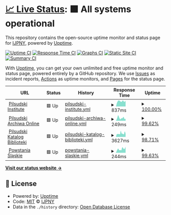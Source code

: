 # [📈 Live Status](https://IJPNY.github.io/upptime): <!--live status--> **🟩 All systems operational**

This repository contains the open-source uptime monitor and status page for [IJPNY](https://IJPNY.github.io/upptime), powered by [Upptime](https://github.com/upptime/upptime).

[![Uptime CI](https://github.com/IJPNY/upptime/workflows/Uptime%20CI/badge.svg)](https://github.com/IJPNY/upptime/actions?query=workflow%3A%22Uptime+CI%22)
[![Response Time CI](https://github.com/IJPNY/upptime/workflows/Response%20Time%20CI/badge.svg)](https://github.com/IJPNY/upptime/actions?query=workflow%3A%22Response+Time+CI%22)
[![Graphs CI](https://github.com/IJPNY/upptime/workflows/Graphs%20CI/badge.svg)](https://github.com/IJPNY/upptime/actions?query=workflow%3A%22Graphs+CI%22)
[![Static Site CI](https://github.com/IJPNY/upptime/workflows/Static%20Site%20CI/badge.svg)](https://github.com/IJPNY/upptime/actions?query=workflow%3A%22Static+Site+CI%22)
[![Summary CI](https://github.com/IJPNY/upptime/workflows/Summary%20CI/badge.svg)](https://github.com/IJPNY/upptime/actions?query=workflow%3A%22Summary+CI%22)

With [Upptime](https://upptime.js.org), you can get your own unlimited and free uptime monitor and status page, powered entirely by a GitHub repository. We use [Issues](https://github.com/IJPNY/upptime/issues) as incident reports, [Actions](https://github.com/IJPNY/upptime/actions) as uptime monitors, and [Pages](https://IJPNY.github.io/upptime) for the status page.

<!--start: status pages-->
<!-- This summary is generated by Upptime (https://github.com/upptime/upptime) -->
<!-- Do not edit this manually, your changes will be overwritten -->
<!-- prettier-ignore -->
| URL | Status | History | Response Time | Uptime |
| --- | ------ | ------- | ------------- | ------ |
| <img alt="" src="https://favicons.githubusercontent.com/pilsudski.org" height="13"> [Pilsudski Institute](https://pilsudski.org) | 🟩 Up | [pilsudski-institute.yml](https://github.com/IJPNY/upptime/commits/HEAD/history/pilsudski-institute.yml) | <details><summary><img alt="Response time graph" src="./graphs/pilsudski-institute/response-time-week.png" height="20"> 837ms</summary><br><a href="https://IJPNY.github.io/upptime/history/pilsudski-institute"><img alt="Response time 867" src="https://img.shields.io/endpoint?url=https%3A%2F%2Fraw.githubusercontent.com%2FIJPNY%2Fupptime%2FHEAD%2Fapi%2Fpilsudski-institute%2Fresponse-time.json"></a><br><a href="https://IJPNY.github.io/upptime/history/pilsudski-institute"><img alt="24-hour response time 868" src="https://img.shields.io/endpoint?url=https%3A%2F%2Fraw.githubusercontent.com%2FIJPNY%2Fupptime%2FHEAD%2Fapi%2Fpilsudski-institute%2Fresponse-time-day.json"></a><br><a href="https://IJPNY.github.io/upptime/history/pilsudski-institute"><img alt="7-day response time 837" src="https://img.shields.io/endpoint?url=https%3A%2F%2Fraw.githubusercontent.com%2FIJPNY%2Fupptime%2FHEAD%2Fapi%2Fpilsudski-institute%2Fresponse-time-week.json"></a><br><a href="https://IJPNY.github.io/upptime/history/pilsudski-institute"><img alt="30-day response time 867" src="https://img.shields.io/endpoint?url=https%3A%2F%2Fraw.githubusercontent.com%2FIJPNY%2Fupptime%2FHEAD%2Fapi%2Fpilsudski-institute%2Fresponse-time-month.json"></a><br><a href="https://IJPNY.github.io/upptime/history/pilsudski-institute"><img alt="1-year response time 867" src="https://img.shields.io/endpoint?url=https%3A%2F%2Fraw.githubusercontent.com%2FIJPNY%2Fupptime%2FHEAD%2Fapi%2Fpilsudski-institute%2Fresponse-time-year.json"></a></details> | <details><summary><a href="https://IJPNY.github.io/upptime/history/pilsudski-institute">100.00%</a></summary><a href="https://IJPNY.github.io/upptime/history/pilsudski-institute"><img alt="All-time uptime 99.96%" src="https://img.shields.io/endpoint?url=https%3A%2F%2Fraw.githubusercontent.com%2FIJPNY%2Fupptime%2FHEAD%2Fapi%2Fpilsudski-institute%2Fuptime.json"></a><br><a href="https://IJPNY.github.io/upptime/history/pilsudski-institute"><img alt="24-hour uptime 100.00%" src="https://img.shields.io/endpoint?url=https%3A%2F%2Fraw.githubusercontent.com%2FIJPNY%2Fupptime%2FHEAD%2Fapi%2Fpilsudski-institute%2Fuptime-day.json"></a><br><a href="https://IJPNY.github.io/upptime/history/pilsudski-institute"><img alt="7-day uptime 100.00%" src="https://img.shields.io/endpoint?url=https%3A%2F%2Fraw.githubusercontent.com%2FIJPNY%2Fupptime%2FHEAD%2Fapi%2Fpilsudski-institute%2Fuptime-week.json"></a><br><a href="https://IJPNY.github.io/upptime/history/pilsudski-institute"><img alt="30-day uptime 99.96%" src="https://img.shields.io/endpoint?url=https%3A%2F%2Fraw.githubusercontent.com%2FIJPNY%2Fupptime%2FHEAD%2Fapi%2Fpilsudski-institute%2Fuptime-month.json"></a><br><a href="https://IJPNY.github.io/upptime/history/pilsudski-institute"><img alt="1-year uptime 99.96%" src="https://img.shields.io/endpoint?url=https%3A%2F%2Fraw.githubusercontent.com%2FIJPNY%2Fupptime%2FHEAD%2Fapi%2Fpilsudski-institute%2Fuptime-year.json"></a></details>
| <img alt="" src="https://favicons.githubusercontent.com/archiwa.pilsudski.org" height="13"> [Pilsudski Archiwa Online](http://archiwa.pilsudski.org) | 🟩 Up | [pilsudski-archiwa-online.yml](https://github.com/IJPNY/upptime/commits/HEAD/history/pilsudski-archiwa-online.yml) | <details><summary><img alt="Response time graph" src="./graphs/pilsudski-archiwa-online/response-time-week.png" height="20"> 249ms</summary><br><a href="https://IJPNY.github.io/upptime/history/pilsudski-archiwa-online"><img alt="Response time 240" src="https://img.shields.io/endpoint?url=https%3A%2F%2Fraw.githubusercontent.com%2FIJPNY%2Fupptime%2FHEAD%2Fapi%2Fpilsudski-archiwa-online%2Fresponse-time.json"></a><br><a href="https://IJPNY.github.io/upptime/history/pilsudski-archiwa-online"><img alt="24-hour response time 189" src="https://img.shields.io/endpoint?url=https%3A%2F%2Fraw.githubusercontent.com%2FIJPNY%2Fupptime%2FHEAD%2Fapi%2Fpilsudski-archiwa-online%2Fresponse-time-day.json"></a><br><a href="https://IJPNY.github.io/upptime/history/pilsudski-archiwa-online"><img alt="7-day response time 249" src="https://img.shields.io/endpoint?url=https%3A%2F%2Fraw.githubusercontent.com%2FIJPNY%2Fupptime%2FHEAD%2Fapi%2Fpilsudski-archiwa-online%2Fresponse-time-week.json"></a><br><a href="https://IJPNY.github.io/upptime/history/pilsudski-archiwa-online"><img alt="30-day response time 240" src="https://img.shields.io/endpoint?url=https%3A%2F%2Fraw.githubusercontent.com%2FIJPNY%2Fupptime%2FHEAD%2Fapi%2Fpilsudski-archiwa-online%2Fresponse-time-month.json"></a><br><a href="https://IJPNY.github.io/upptime/history/pilsudski-archiwa-online"><img alt="1-year response time 240" src="https://img.shields.io/endpoint?url=https%3A%2F%2Fraw.githubusercontent.com%2FIJPNY%2Fupptime%2FHEAD%2Fapi%2Fpilsudski-archiwa-online%2Fresponse-time-year.json"></a></details> | <details><summary><a href="https://IJPNY.github.io/upptime/history/pilsudski-archiwa-online">99.62%</a></summary><a href="https://IJPNY.github.io/upptime/history/pilsudski-archiwa-online"><img alt="All-time uptime 99.87%" src="https://img.shields.io/endpoint?url=https%3A%2F%2Fraw.githubusercontent.com%2FIJPNY%2Fupptime%2FHEAD%2Fapi%2Fpilsudski-archiwa-online%2Fuptime.json"></a><br><a href="https://IJPNY.github.io/upptime/history/pilsudski-archiwa-online"><img alt="24-hour uptime 100.00%" src="https://img.shields.io/endpoint?url=https%3A%2F%2Fraw.githubusercontent.com%2FIJPNY%2Fupptime%2FHEAD%2Fapi%2Fpilsudski-archiwa-online%2Fuptime-day.json"></a><br><a href="https://IJPNY.github.io/upptime/history/pilsudski-archiwa-online"><img alt="7-day uptime 99.62%" src="https://img.shields.io/endpoint?url=https%3A%2F%2Fraw.githubusercontent.com%2FIJPNY%2Fupptime%2FHEAD%2Fapi%2Fpilsudski-archiwa-online%2Fuptime-week.json"></a><br><a href="https://IJPNY.github.io/upptime/history/pilsudski-archiwa-online"><img alt="30-day uptime 99.87%" src="https://img.shields.io/endpoint?url=https%3A%2F%2Fraw.githubusercontent.com%2FIJPNY%2Fupptime%2FHEAD%2Fapi%2Fpilsudski-archiwa-online%2Fuptime-month.json"></a><br><a href="https://IJPNY.github.io/upptime/history/pilsudski-archiwa-online"><img alt="1-year uptime 99.87%" src="https://img.shields.io/endpoint?url=https%3A%2F%2Fraw.githubusercontent.com%2FIJPNY%2Fupptime%2FHEAD%2Fapi%2Fpilsudski-archiwa-online%2Fuptime-year.json"></a></details>
| <img alt="" src="https://favicons.githubusercontent.com/www.pilsudskilibrary.org" height="13"> [Pilsudski Katalog Biblioteki](http://www.pilsudskilibrary.org) | 🟩 Up | [pilsudski-katalog-biblioteki.yml](https://github.com/IJPNY/upptime/commits/HEAD/history/pilsudski-katalog-biblioteki.yml) | <details><summary><img alt="Response time graph" src="./graphs/pilsudski-katalog-biblioteki/response-time-week.png" height="20"> 3627ms</summary><br><a href="https://IJPNY.github.io/upptime/history/pilsudski-katalog-biblioteki"><img alt="Response time 3349" src="https://img.shields.io/endpoint?url=https%3A%2F%2Fraw.githubusercontent.com%2FIJPNY%2Fupptime%2FHEAD%2Fapi%2Fpilsudski-katalog-biblioteki%2Fresponse-time.json"></a><br><a href="https://IJPNY.github.io/upptime/history/pilsudski-katalog-biblioteki"><img alt="24-hour response time 2901" src="https://img.shields.io/endpoint?url=https%3A%2F%2Fraw.githubusercontent.com%2FIJPNY%2Fupptime%2FHEAD%2Fapi%2Fpilsudski-katalog-biblioteki%2Fresponse-time-day.json"></a><br><a href="https://IJPNY.github.io/upptime/history/pilsudski-katalog-biblioteki"><img alt="7-day response time 3627" src="https://img.shields.io/endpoint?url=https%3A%2F%2Fraw.githubusercontent.com%2FIJPNY%2Fupptime%2FHEAD%2Fapi%2Fpilsudski-katalog-biblioteki%2Fresponse-time-week.json"></a><br><a href="https://IJPNY.github.io/upptime/history/pilsudski-katalog-biblioteki"><img alt="30-day response time 3349" src="https://img.shields.io/endpoint?url=https%3A%2F%2Fraw.githubusercontent.com%2FIJPNY%2Fupptime%2FHEAD%2Fapi%2Fpilsudski-katalog-biblioteki%2Fresponse-time-month.json"></a><br><a href="https://IJPNY.github.io/upptime/history/pilsudski-katalog-biblioteki"><img alt="1-year response time 3349" src="https://img.shields.io/endpoint?url=https%3A%2F%2Fraw.githubusercontent.com%2FIJPNY%2Fupptime%2FHEAD%2Fapi%2Fpilsudski-katalog-biblioteki%2Fresponse-time-year.json"></a></details> | <details><summary><a href="https://IJPNY.github.io/upptime/history/pilsudski-katalog-biblioteki">98.71%</a></summary><a href="https://IJPNY.github.io/upptime/history/pilsudski-katalog-biblioteki"><img alt="All-time uptime 98.77%" src="https://img.shields.io/endpoint?url=https%3A%2F%2Fraw.githubusercontent.com%2FIJPNY%2Fupptime%2FHEAD%2Fapi%2Fpilsudski-katalog-biblioteki%2Fuptime.json"></a><br><a href="https://IJPNY.github.io/upptime/history/pilsudski-katalog-biblioteki"><img alt="24-hour uptime 100.00%" src="https://img.shields.io/endpoint?url=https%3A%2F%2Fraw.githubusercontent.com%2FIJPNY%2Fupptime%2FHEAD%2Fapi%2Fpilsudski-katalog-biblioteki%2Fuptime-day.json"></a><br><a href="https://IJPNY.github.io/upptime/history/pilsudski-katalog-biblioteki"><img alt="7-day uptime 98.71%" src="https://img.shields.io/endpoint?url=https%3A%2F%2Fraw.githubusercontent.com%2FIJPNY%2Fupptime%2FHEAD%2Fapi%2Fpilsudski-katalog-biblioteki%2Fuptime-week.json"></a><br><a href="https://IJPNY.github.io/upptime/history/pilsudski-katalog-biblioteki"><img alt="30-day uptime 98.77%" src="https://img.shields.io/endpoint?url=https%3A%2F%2Fraw.githubusercontent.com%2FIJPNY%2Fupptime%2FHEAD%2Fapi%2Fpilsudski-katalog-biblioteki%2Fuptime-month.json"></a><br><a href="https://IJPNY.github.io/upptime/history/pilsudski-katalog-biblioteki"><img alt="1-year uptime 98.77%" src="https://img.shields.io/endpoint?url=https%3A%2F%2Fraw.githubusercontent.com%2FIJPNY%2Fupptime%2FHEAD%2Fapi%2Fpilsudski-katalog-biblioteki%2Fuptime-year.json"></a></details>
| <img alt="" src="https://favicons.githubusercontent.com/powstania.pilsudski.org" height="13"> [Powstania Śląskie](https://powstania.pilsudski.org) | 🟩 Up | [powstania-slaskie.yml](https://github.com/IJPNY/upptime/commits/HEAD/history/powstania-slaskie.yml) | <details><summary><img alt="Response time graph" src="./graphs/powstania-slaskie/response-time-week.png" height="20"> 244ms</summary><br><a href="https://IJPNY.github.io/upptime/history/powstania-slaskie"><img alt="Response time 253" src="https://img.shields.io/endpoint?url=https%3A%2F%2Fraw.githubusercontent.com%2FIJPNY%2Fupptime%2FHEAD%2Fapi%2Fpowstania-slaskie%2Fresponse-time.json"></a><br><a href="https://IJPNY.github.io/upptime/history/powstania-slaskie"><img alt="24-hour response time 251" src="https://img.shields.io/endpoint?url=https%3A%2F%2Fraw.githubusercontent.com%2FIJPNY%2Fupptime%2FHEAD%2Fapi%2Fpowstania-slaskie%2Fresponse-time-day.json"></a><br><a href="https://IJPNY.github.io/upptime/history/powstania-slaskie"><img alt="7-day response time 244" src="https://img.shields.io/endpoint?url=https%3A%2F%2Fraw.githubusercontent.com%2FIJPNY%2Fupptime%2FHEAD%2Fapi%2Fpowstania-slaskie%2Fresponse-time-week.json"></a><br><a href="https://IJPNY.github.io/upptime/history/powstania-slaskie"><img alt="30-day response time 253" src="https://img.shields.io/endpoint?url=https%3A%2F%2Fraw.githubusercontent.com%2FIJPNY%2Fupptime%2FHEAD%2Fapi%2Fpowstania-slaskie%2Fresponse-time-month.json"></a><br><a href="https://IJPNY.github.io/upptime/history/powstania-slaskie"><img alt="1-year response time 253" src="https://img.shields.io/endpoint?url=https%3A%2F%2Fraw.githubusercontent.com%2FIJPNY%2Fupptime%2FHEAD%2Fapi%2Fpowstania-slaskie%2Fresponse-time-year.json"></a></details> | <details><summary><a href="https://IJPNY.github.io/upptime/history/powstania-slaskie">99.63%</a></summary><a href="https://IJPNY.github.io/upptime/history/powstania-slaskie"><img alt="All-time uptime 99.88%" src="https://img.shields.io/endpoint?url=https%3A%2F%2Fraw.githubusercontent.com%2FIJPNY%2Fupptime%2FHEAD%2Fapi%2Fpowstania-slaskie%2Fuptime.json"></a><br><a href="https://IJPNY.github.io/upptime/history/powstania-slaskie"><img alt="24-hour uptime 100.00%" src="https://img.shields.io/endpoint?url=https%3A%2F%2Fraw.githubusercontent.com%2FIJPNY%2Fupptime%2FHEAD%2Fapi%2Fpowstania-slaskie%2Fuptime-day.json"></a><br><a href="https://IJPNY.github.io/upptime/history/powstania-slaskie"><img alt="7-day uptime 99.63%" src="https://img.shields.io/endpoint?url=https%3A%2F%2Fraw.githubusercontent.com%2FIJPNY%2Fupptime%2FHEAD%2Fapi%2Fpowstania-slaskie%2Fuptime-week.json"></a><br><a href="https://IJPNY.github.io/upptime/history/powstania-slaskie"><img alt="30-day uptime 99.88%" src="https://img.shields.io/endpoint?url=https%3A%2F%2Fraw.githubusercontent.com%2FIJPNY%2Fupptime%2FHEAD%2Fapi%2Fpowstania-slaskie%2Fuptime-month.json"></a><br><a href="https://IJPNY.github.io/upptime/history/powstania-slaskie"><img alt="1-year uptime 99.88%" src="https://img.shields.io/endpoint?url=https%3A%2F%2Fraw.githubusercontent.com%2FIJPNY%2Fupptime%2FHEAD%2Fapi%2Fpowstania-slaskie%2Fuptime-year.json"></a></details>

<!--end: status pages-->

[**Visit our status website →**](https://IJPNY.github.io/upptime)

## 📄 License

- Powered by: [Upptime](https://github.com/upptime/upptime)
- Code: [MIT](./LICENSE) © [IJPNY](https://IJPNY.github.io/upptime)
- Data in the `./history` directory: [Open Database License](https://opendatacommons.org/licenses/odbl/1-0/)
